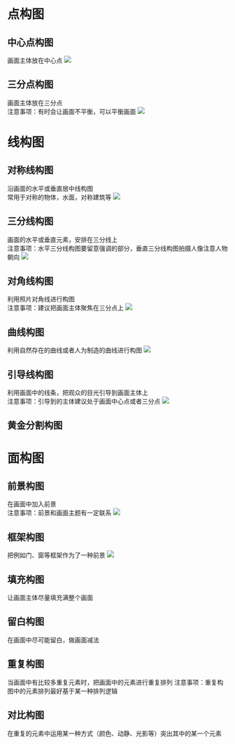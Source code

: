 # 点构图
## 中心点构图
画面主体放在中心点
![](构图/中心点构图.png)
## 三分点构图
画面主体放在三分点  
注意事项：有时会让画面不平衡，可以平衡画面
![](构图/三分点构图.png)

# 线构图
## 对称线构图
沿画面的水平或垂直居中线构图  
常用于对称的物体，水面，对称建筑等
![](构图/对称构图.png)

## 三分线构图
画面的水平或垂直元素，安排在三分线上  
注意事项：水平三分线构图要留意强调的部分，垂直三分线构图拍摄人像注意人物朝向
![](构图/三分线构图.png)

## 对角线构图
利用照片对角线进行构图  
注意事项：建议把画面主体聚焦在三分点上
![](构图/对角线构图.png)

## 曲线构图
利用自然存在的曲线或者人为制造的曲线进行构图
![](构图/曲线构图.png)

## 引导线构图
利用画面中的线条，把观众的目光引导到画面主体上  
注意事项：引导到的主体建议处于画面中心点或者三分点
![](构图/引导线构图.png)
  
## 黄金分割构图

# 面构图
## 前景构图
在画面中加入前景  
注意事项：前景和画面主题有一定联系
![](构图/前景构图1.png)


## 框架构图
把例如门、窗等框架作为了一种前景
![](构图/框架构图.png)

## 填充构图
让画面主体尽量填充满整个画面
## 留白构图
在画面中尽可能留白，做画面减法
## 重复构图
当画面中有比较多重复元素时，把画面中的元素进行重复排列
注意事项：重复构图中的元素排列最好基于某一种排列逻辑
## 对比构图
在重复的元素中运用某一种方式（颜色、动静、光影等）突出其中的某一个元素


